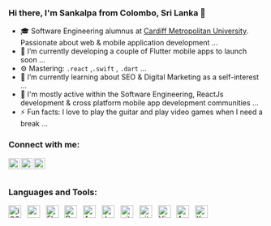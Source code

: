 ### Hi there, I'm Sankalpa from Colombo, Sri Lanka 👋



- 🎓 Software Engineering alumnus at [Cardiff Metropolitan University](https://www.cardiffmet.ac.uk/Pages/default.aspx). Passionate about web & mobile application development ...
- 🔭 I’m currently developing a couple of Flutter mobile apps to launch soon ...
- ⚙️ Mastering: `.react` ,`.swift` , `.dart` ...
- 🌱 I’m currently learning about SEO & Digital Marketing as a self-interest ...
- 💬 I'm mostly active within the Software Engineering, ReactJs development & cross platform mobile app development communities ...
- ⚡ Fun facts: I love to play the guitar and play video games when I need a break ...


### Connect with me:

[<img align="left" alt="Sankalpa1997 | Twitter" width="22px" src="https://cdn.jsdelivr.net/npm/simple-icons@v3/icons/twitter.svg" />][twitter]
[<img align="left" alt="Sankalpa1997 | LinkedIn" width="22px" src="https://cdn.jsdelivr.net/npm/simple-icons@v3/icons/linkedin.svg" />][linkedin]
[<img align="left" alt="Sankalpa1997 | Stackoverflow" width="22px" src="https://cdn.jsdelivr.net/npm/simple-icons@v3/icons/stackoverflow.svg" />][stackoverflow]

<br />
<br />

### Languages and Tools:

[<img src="https://img.shields.io/badge/iOS%20Development-282C34?logo=ios&logoColor=#000000" alt="iOS logo" title="iOS" height="25" />][Sankalpa1997]
&nbsp;
[<img src="https://img.shields.io/badge/Swift-282C34?logo=swift&logoColor=#F05138" alt="swift logo" title="Swift" height="25" />][Sankalpa1997]
&nbsp;
[<img src="https://img.shields.io/badge/Flutter-282C34?logo=flutter&logoColor=02569B" alt="Flutter logo" title="Flutter" height="25" />][Sankalpa1997]
&nbsp;
[<img src="https://img.shields.io/badge/Dart-282C34?logo=dart&logoColor=#0175C2" alt="Dart logo" title="Dart" height="25" />][Sankalpa1997]
&nbsp;
[<img src="https://img.shields.io/badge/Android%20Development-282C34?logo=android&logoColor=3DDC84" alt="Android logo" title="Android" height="25" />][Sankalpa1997]
&nbsp;
[<img src="https://img.shields.io/badge/Java-282C34?logo=java&logoColor=#007396" alt="Java logo" title="Java" height="25" />][Sankalpa1997]
&nbsp;
[<img src="https://img.shields.io/badge/git-282C34?logo=git&logoColor=F05032" alt="git logo" title="git" height="25" />][Sankalpa1997]
&nbsp;
[<img src="https://img.shields.io/badge/github-282C34?logo=github&logoColor=F05032" alt="github logo" title="github" height="25" />][Sankalpa1997]
&nbsp;
[<img src="https://img.shields.io/badge/VS%20Code-282C34?logo=visual-studio-code&logoColor=007ACC" alt="Visual Studio Code logo" title="Visual Studio Code" height="25" />][Sankalpa1997]
&nbsp;
[<img src="https://img.shields.io/badge/Android%20Studio-282C34?logo=android-studio&logoColor=#3DDC84" alt="Android Studio logo" title="Android Studio" height="25" />][Sankalpa1997]
&nbsp;
[<img src="https://img.shields.io/badge/Xcode-282C34?logo=xcode&logoColor=#147EFB" alt="Xcode logo" title="Xcode" height="25" />][Sankalpa1997]
&nbsp;

[twitter]: https://twitter.com/SankalpaS97
[linkedin]: https://linkedin.com/in/sankalpasenevirathne
[stackoverflow]: https://stackoverflow.com/users/9523830/sankalpa-senevirathne
[Sankalpa1997]: #bonjour--

